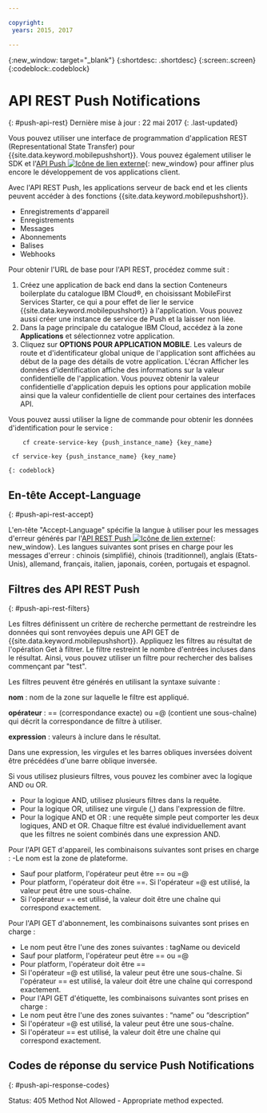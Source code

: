 ```yaml
---

copyright:
 years: 2015, 2017

---
```


{:new_window: target="_blank"}
{:shortdesc: .shortdesc}
{:screen:.screen}
{:codeblock:.codeblock}

# API REST Push Notifications
{: #push-api-rest}
Dernière mise à jour : 22 mai 2017
{: .last-updated}

Vous pouvez utiliser une interface de programmation d'application REST (Representational State Transfer) pour {{site.data.keyword.mobilepushshort}}. Vous pouvez également utiliser le SDK et l'[API Push ![Icône de lien externe](../../icons/launch-glyph.svg "Icône de lien externe")](https://imfpush.{DomainName}/imfpush/){: new_window} pour affiner plus encore le développement de vos applications client.

Avec l'API REST Push, les applications serveur de back end et les clients peuvent accéder à des fonctions {{site.data.keyword.mobilepushshort}}.

- Enregistrements d'appareil
- Enregistrements
- Messages
- Abonnements
- Balises
- Webhooks

Pour obtenir l'URL de base pour l'API REST, procédez comme suit :

1. Créez une application de back end dans la section Conteneurs boilerplate du catalogue IBM Cloud®, en choisissant MobileFirst Services Starter, ce qui a pour effet de lier le service {{site.data.keyword.mobilepushshort}} à l'application. Vous pouvez aussi créer une instance de service de Push et la laisser non liée. 
1. Dans la page principale du catalogue IBM Cloud, accédez à la zone **Applications** et sélectionnez votre application.
3. Cliquez sur **OPTIONS POUR APPLICATION MOBILE**. Les valeurs de route et d'identificateur global unique de l'application sont affichées au début de la page des détails de votre application. L'écran Afficher les données d'identification affiche des informations sur la valeur confidentielle de l'application.
Vous pouvez obtenir la valeur confidentielle d'application depuis les options pour application mobile ainsi que la valeur confidentielle de client pour certaines des interfaces API.

Vous pouvez aussi utiliser la ligne de commande pour obtenir les données d'identification pour le service :

```
    cf create-service-key {push_instance_name} {key_name}

 cf service-key {push_instance_name} {key_name}
```
	{: codeblock}

## En-tête Accept-Language
{: #push-api-rest-accept}

L'en-tête "Accept-Language" spécifie la langue à utiliser pour les messages d'erreur générés par  l'[API REST Push ![Icône de lien externe](../../icons/launch-glyph.svg "Icône de lien externe")](https://imfpush.{DomainName}/imfpush/){: new_window}. Les langues suivantes sont prises en charge pour les messages d'erreur : chinois (simplifié), chinois (traditionnel), anglais (Etats-Unis), allemand, français, italien, japonais, coréen, portugais et espagnol.


## Filtres des API REST Push
{: #push-api-rest-filters}

Les filtres définissent un critère de recherche permettant de restreindre les données qui sont renvoyées depuis une API GET de {{site.data.keyword.mobilepushshort}}. Appliquez les filtres au résultat de l'opération Get à filtrer. Le filtre restreint le nombre d'entrées incluses dans le résultat. Ainsi, vous pouvez utiliser un filtre pour rechercher des balises commençant par "test". 

Les filtres peuvent être générés en utilisant la syntaxe suivante :

**nom** : nom de la zone sur laquelle le filtre est appliqué.

**opérateur** : == (correspondance exacte) ou =@ (contient une sous-chaîne) qui décrit la correspondance de filtre à utiliser.

**expression** : valeurs à inclure dans le résultat.

Dans une expression, les virgules et les barres obliques inversées doivent être précédées d'une barre oblique inversée.

Si vous utilisez plusieurs filtres, vous pouvez les combiner avec la logique AND ou OR.

- Pour la logique AND, utilisez plusieurs filtres dans la requête.
- Pour la logique OR, utilisez une virgule (,) dans l'expression de filtre.
- Pour la logique AND et OR : une requête simple peut comporter les deux logiques, AND et OR. Chaque filtre est évalué individuellement avant que les filtres ne soient combinés dans une expression AND.

Pour l'API GET d'appareil, les combinaisons suivantes sont prises en charge :
-Le nom est la zone de plateforme.
- Sauf pour platform, l'opérateur peut être == ou =@
- Pour platform, l'opérateur doit être ==. Si l'opérateur =@ est utilisé, la valeur peut être une sous-chaîne.
- Si l'opérateur == est utilisé, la valeur doit être une chaîne qui correspond exactement.

Pour l'API GET d'abonnement, les combinaisons suivantes sont prises en charge :

- Le nom peut être l'une des zones suivantes : tagName ou deviceId
- Sauf pour platform, l'opérateur peut être == ou =@
- Pour platform, l'opérateur doit être ==
- Si l'opérateur =@ est utilisé, la valeur peut être une sous-chaîne. Si l'opérateur == est utilisé, la valeur doit être une chaîne qui correspond exactement.
- Pour l'API GET d'étiquette, les combinaisons suivantes sont prises en charge :
- Le nom peut être l'une des zones suivantes : “name” ou “description”
- Si l'opérateur =@ est utilisé, la valeur peut être une sous-chaîne.
- Si l'opérateur == est utilisé, la valeur doit être une chaîne qui correspond exactement.


## Codes de réponse du service Push Notifications
{: #push-api-response-codes}

Status: 405 Method Not Allowed - Appropriate method expected.
